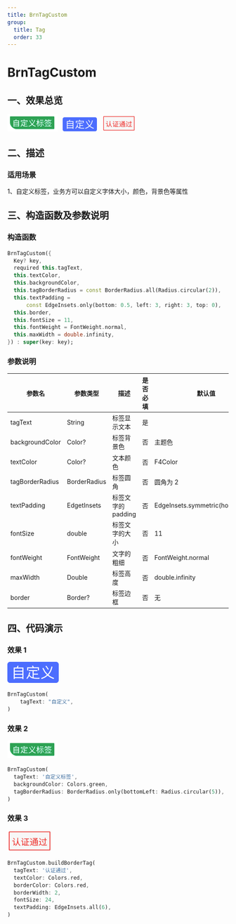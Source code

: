 ```yaml
---
title: BrnTagCustom
group:
  title: Tag
  order: 33
---
```


# BrnTagCustom

## 一、效果总览

![](./img/BrnTagCustomDemo2.png)&nbsp;&nbsp;
<img src="./img/BrnTagCustomDemo1.png" style="zoom:67%;" />&nbsp;&nbsp;
<img src="./img/BrnTagCustomDemo3.png" style="zoom:50%;" />

## 二、描述

### 适用场景

1、自定义标签，业务方可以自定义字体大小，颜色，背景色等属性

## 三、构造函数及参数说明

### 构造函数

```dart
BrnTagCustom({
  Key? key,
  required this.tagText,
  this.textColor,
  this.backgroundColor,
  this.tagBorderRadius = const BorderRadius.all(Radius.circular(2)),
  this.textPadding =
      const EdgeInsets.only(bottom: 0.5, left: 3, right: 3, top: 0),
  this.border,
  this.fontSize = 11,
  this.fontWeight = FontWeight.normal,
  this.maxWidth = double.infinity,
}) : super(key: key);
```

### 参数说明

| **参数名**      | **参数类型** | **描述**           | **是否必填** | **默认值**                         |
| --------------- | ------------ | ------------------ | ------------ | ---------------------------------- |
| tagText         | String       | 标签显示文本       | 是           |                                    |
| backgroundColor | Color?       | 标签背景色         | 否           | 主题色                             |
| textColor       | Color?       | 文本颜色           | 否           | F4Color                            |
| tagBorderRadius | BorderRadius | 标签圆角           | 否           | 圆角为 2                           |
| textPadding     | EdgetInsets  | 标签文字的 padding | 否           | EdgeInsets.symmetric(horizontal:2) |
| fontSize        | double       | 标签文字的大小     | 否           | 11                                 |
| fontWeight      | FontWeight   | 文字的粗细         | 否           | FontWeight.normal                  |
| maxWidth        | Double       | 标签高度           | 否           | double.infinity                    |
| border          | Border?      | 标签边框           | 否           | 无                                 |

## 四、代码演示

### 效果 1

![](./img/BrnTagCustomDemo1.png)

```dart
BrnTagCustom(
    tagText: "自定义",
)
```

### 效果 2

![](./img/BrnTagCustomDemo2.png)

```dart
BrnTagCustom(
  tagText: '自定义标签',
  backgroundColor: Colors.green,
  tagBorderRadius: BorderRadius.only(bottomLeft: Radius.circular(5)),
)
```

### 效果 3

<img src="./img/BrnTagCustomDemo3.png" style="zoom:67%;" />

```dart
BrnTagCustom.buildBorderTag(
  tagText: '认证通过',
  textColor: Colors.red,
  borderColor: Colors.red,
  borderWidth: 2,
  fontSize: 24,
  textPadding: EdgeInsets.all(6),
)
```
